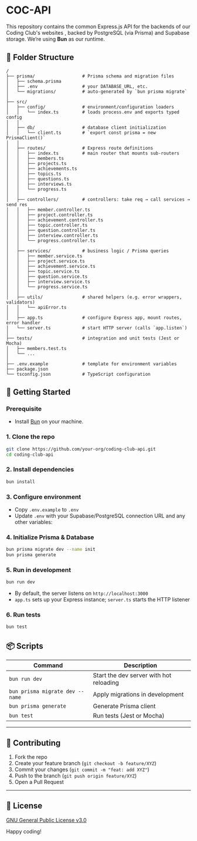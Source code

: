 # COC-API

This repository contains the common Express.js API for the backends of our Coding Club's websites , backed by PostgreSQL (via Prisma) and Supabase storage. We’re using **Bun** as our runtime.

## 📂 Folder Structure

```
/
├── prisma/                  # Prisma schema and migration files
│   ├── schema.prisma
│   ├── .env                 # your DATABASE_URL, etc.
│   └── migrations/          # auto‑generated by `bun prisma migrate`
│
├── src/
│   ├── config/              # environment/configuration loaders
│   │   └── index.ts         # loads process.env and exports typed config
│   │
│   ├── db/                  # database client initialization
│   │   └── client.ts        # `export const prisma = new PrismaClient()`
│   │
│   ├── routes/              # Express route definitions
│   │   ├── index.ts         # main router that mounts sub‑routers
│   │   ├── members.ts
│   │   ├── projects.ts
│   │   ├── achievements.ts
│   │   ├── topics.ts
│   │   ├── questions.ts
│   │   ├── interviews.ts
│   │   └── progress.ts
│   │
│   ├── controllers/         # controllers: take req → call services → send res
│   │   ├── member.controller.ts
│   │   ├── project.controller.ts
│   │   ├── achievement.controller.ts
│   │   ├── topic.controller.ts
│   │   ├── question.controller.ts
│   │   ├── interview.controller.ts
│   │   └── progress.controller.ts
│   │
│   ├── services/            # business logic / Prisma queries
│   │   ├── member.service.ts
│   │   ├── project.service.ts
│   │   ├── achievement.service.ts
│   │   ├── topic.service.ts
│   │   ├── question.service.ts
│   │   ├── interview.service.ts
│   │   └── progress.service.ts
│   │
│   ├── utils/               # shared helpers (e.g. error wrappers, validators)
│   │   └── apiError.ts
│   │
│   ├── app.ts               # configure Express app, mount routes, error handler
│   └── server.ts            # start HTTP server (calls `app.listen`)
│
├── tests/                   # integration and unit tests (Jest or Mocha)
│   ├── members.test.ts
│   └── ...
│
├── .env.example             # template for environment variables
├── package.json
└── tsconfig.json            # TypeScript configuration
```

## 🚀 Getting Started

### Prerequisite

- Install [Bun](https://bun.sh/) on your machine.

### 1. Clone the repo

```bash
git clone https://github.com/your-org/coding-club-api.git
cd coding-club-api
```

### 2. Install dependencies

```bash
bun install
```

### 3. Configure environment

- Copy `.env.example` to `.env`
- Update `.env` with your Supabase/PostgreSQL connection URL and any other variables:

### 4. Initialize Prisma & Database

```bash
bun prisma migrate dev --name init
bun prisma generate
```

### 5. Run in development

```bash
bun run dev
```

- By default, the server listens on `http://localhost:3000`
- `app.ts` sets up your Express instance; `server.ts` starts the HTTP listener

### 6. Run tests

```bash
bun test
```

## 📦 Scripts

| Command                         | Description                             |
| ------------------------------- | --------------------------------------- |
| `bun run dev`                   | Start the dev server with hot reloading |
| `bun prisma migrate dev --name` | Apply migrations in development         |
| `bun prisma generate`           | Generate Prisma client                  |
| `bun test`                      | Run tests (Jest or Mocha)               |

---

## 🤝 Contributing

1. Fork the repo
2. Create your feature branch (`git checkout -b feature/XYZ`)
3. Commit your changes (`git commit -m "feat: add XYZ"`)
4. Push to the branch (`git push origin feature/XYZ`)
5. Open a Pull Request

---

## 📜 License

[GNU General Public License v3.0](LICENSE)

Happy coding!
